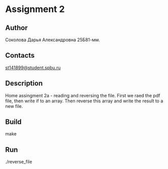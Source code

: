 # Assignment 2
## Author
Соколова Дарья Александровна 25Б81-мм.
## Contacts
st141899@student.spbu.ru
## Description
Home assingment 2a - reading and reversing the file. First we raed the pdf file, then write if to an array. Then reverse this array and write the result to a new file.
## Build
make
## Run
./reverse_file

